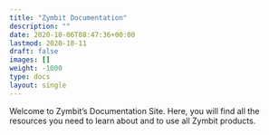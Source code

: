 ```yaml
---
title: "Zymbit Documentation"
description: ""
date: 2020-10-06T08:47:36+00:00
lastmod: 2020-10-11
draft: false
images: []
weight: -1000
type: docs
layout: single
---
```


Welcome to Zymbit’s Documentation Site. Here, you will find all the resources you need to learn about and to use all Zymbit products.


